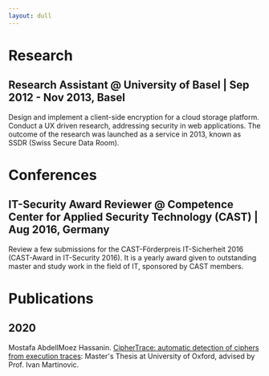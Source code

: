 ```yaml
---
layout: dull
---
```


# Research

## Research Assistant @ University of Basel | Sep 2012 - Nov 2013, Basel
Design and implement a client-side encryption for a cloud storage platform. 
Conduct a UX driven research, addressing security in web applications. 
The outcome of the research was launched as a service in 2013, known as SSDR (Swiss Secure Data Room).

# Conferences

## IT-Security Award Reviewer @ Competence Center for Applied Security Technology (CAST) | Aug 2016, Germany
Review a few submissions for the CAST-Förderpreis IT-Sicherheit 2016 (CAST-Award in IT-Security 2016). It is a yearly award given to outstanding master and study work in the field of IT, sponsored by CAST members.

# Publications

## 2020
Mostafa AbdellMoez Hassanin. [CipherTrace: automatic detection of ciphers from execution traces](https://ora.ox.ac.uk/objects/uuid:c8f36d8c-3b3e-40bf-9b4e-7f557fef5e83): Master's Thesis at University of Oxford, advised by Prof. Ivan Martinovic.